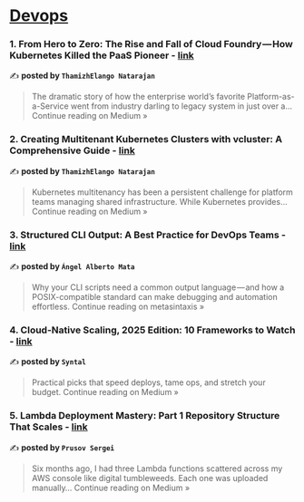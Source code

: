 
<h1><a href=https://medium.com/tag/devops/recommended target="_blank" rel="noopener noreferrer">Devops</a></h1>
<h3>1. From Hero to Zero: The Rise and Fall of Cloud Foundry — How Kubernetes Killed the PaaS Pioneer - <a href="https://thamizhelango.medium.com/from-hero-to-zero-the-rise-and-fall-of-cloud-foundry-how-kubernetes-killed-the-paas-pioneer-708c06195de9?source=rss------devops-5" target="_blank" rel="noopener noreferrer">link</a></h3>

✍️ **posted by `ThamizhElango Natarajan`**

<blockquote>The dramatic story of how the enterprise world’s favorite Platform-as-a-Service went from industry darling to legacy system in just over a…
Continue reading on Medium »</blockquote>

<h3>2. Creating Multitenant Kubernetes Clusters with vcluster: A Comprehensive Guide - <a href="https://thamizhelango.medium.com/creating-multitenant-kubernetes-clusters-with-vcluster-a-comprehensive-guide-3944c9627899?source=rss------devops-5" target="_blank" rel="noopener noreferrer">link</a></h3>

✍️ **posted by `ThamizhElango Natarajan`**

<blockquote>Kubernetes multitenancy has been a persistent challenge for platform teams managing shared infrastructure. While Kubernetes provides…
Continue reading on Medium »</blockquote>

<h3>3. Structured CLI Output: A Best Practice for DevOps Teams - <a href="https://medium.com/metasintaxis/structured-cli-output-a-best-practice-for-devops-teams-5d0d6c1d71f5?source=rss------devops-5" target="_blank" rel="noopener noreferrer">link</a></h3>

✍️ **posted by `Ángel Alberto Mata`**

<blockquote>Why your CLI scripts need a common output language — and how a POSIX-compatible standard can make debugging and automation effortless.
Continue reading on metasintaxis »</blockquote>

<h3>4. Cloud-Native Scaling, 2025 Edition: 10 Frameworks to Watch - <a href="https://medium.com/@sparknp1/cloud-native-scaling-2025-edition-10-frameworks-to-watch-af7a8dfeac28?source=rss------devops-5" target="_blank" rel="noopener noreferrer">link</a></h3>

✍️ **posted by `Syntal`**

<blockquote>Practical picks that speed deploys, tame ops, and stretch your budget.
Continue reading on Medium »</blockquote>

<h3>5. Lambda Deployment Mastery: Part 1 Repository Structure That Scales - <a href="https://medium.com/@sergey.prusov/lambda-deployment-mastery-part-1-repository-structure-that-scales-bd4cf7bd279e?source=rss------devops-5" target="_blank" rel="noopener noreferrer">link</a></h3>

✍️ **posted by `Prusov Sergei`**

<blockquote>Six months ago, I had three Lambda functions scattered across my AWS console like digital tumbleweeds. Each one was uploaded manually…
Continue reading on Medium »</blockquote>

